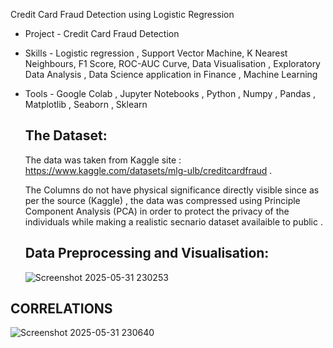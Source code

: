 Credit Card Fraud Detection using Logistic Regression

- Project - Credit Card Fraud Detection
- Skills - Logistic regression , Support Vector Machine, K Nearest Neighbours, F1 Score, ROC-AUC Curve, Data Visualisation , Exploratory Data Analysis , Data Science application in Finance , Machine Learning
- Tools - Google Colab , Jupyter Notebooks , Python , Numpy , Pandas , Matplotlib , Seaborn , Sklearn

  ## The Dataset:
  The data was taken from Kaggle site :  https://www.kaggle.com/datasets/mlg-ulb/creditcardfraud .

  The Columns do not have physical significance directly visible since as per the source (Kaggle) , the data was compressed using Principle Component Analysis (PCA) in order to protect the privacy of the individuals while making a realistic secnario dataset availaible to public .

  ## Data Preprocessing and Visualisation:
  ![Screenshot 2025-05-31 230253](https://github.com/user-attachments/assets/488c9998-1197-471f-b428-ff1a5b9ccd8e)
## CORRELATIONS
![Screenshot 2025-05-31 230640](https://github.com/user-attachments/assets/e8b3db47-f36c-4bb1-accb-73df8399ae68)


